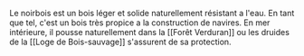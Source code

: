 Le noirbois est un bois léger et solide naturellement résistant a l'eau. En tant que tel, c'est un bois très propice a la construction de navires.
En mer intérieure, il pousse naturellement dans la [[Forêt Verduran]] ou les druides de la [[Loge de Bois-sauvage]] s'assurent de sa protection.